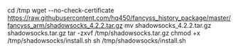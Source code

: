 cd /tmp
wget --no-check-certificate https://raw.githubusercontent.com/hq450/fancyss_history_package/master/fancyss_arm/shadowsocks_4.2.2.tar.gz
mv shadowsocks_4.2.2.tar.gz shadowsocks.tar.gz
tar -zxvf /tmp/shadowsocks.tar.gz
chmod +x /tmp/shadowsocks/install.sh
sh /tmp/shadowsocks/install.sh
